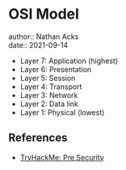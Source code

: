 # OSI Model

author:: Nathan Acks  
date:: 2021-09-14

* Layer 7: Application (highest)
* Layer 6: Presentation
* Layer 5: Session
* Layer 4: Transport
* Layer 3: Network
* Layer 2: Data link
* Layer 1: Physical (lowest)

## References

* [TryHackMe: Pre Security](tryhackme-pre-security.md)
